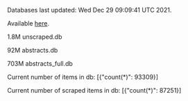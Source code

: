 Databases last updated: Wed Dec 29 09:09:41 UTC 2021. 

Available [here](https://github.com/cbeauhilton/ash-db/releases).

1.8M	unscraped.db

92M	abstracts.db

703M	abstracts_full.db

Current number of items in db:
[{"count(*)": 93309}]

Current number of scraped items in db:
[{"count(*)": 87251}]
